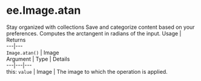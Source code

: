  
#  ee.Image.atan
Stay organized with collections  Save and categorize content based on your preferences. 
Computes the arctangent in radians of the input. Usage | Returns  
---|---  
`Image.atan()` | Image  
Argument | Type | Details  
---|---|---  
this: `value` | Image | The image to which the operation is applied.  
